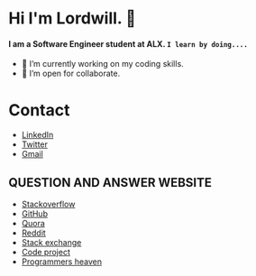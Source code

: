 # Hi I'm Lordwill. 👋

#### I am a Software Engineer student at ALX. `I learn by doing....`

- 🔭 I’m currently working on my coding skills.
- 👯 I’m open for collaborate.

# Contact 
* [LinkedIn](https://www.linkedin.com/in/godswill-kalu-358750221/)
* [Twitter](https://twitter.com/IamLordwill)
* [Gmail](messagelordwill@gmail.com)


## QUESTION AND ANSWER WEBSITE 

* [Stackoverflow](https://Stackoverflow.com/)
* [GitHub](https://github.com/)
* [Quora](https://quora.com/)
* [Reddit](https://reddit.com/)
* [Stack exchange](https://Stackexchange.com/)
* [Code project](https://codeproject.com/)
* [Programmers heaven](https://programmersheaven.com/)
